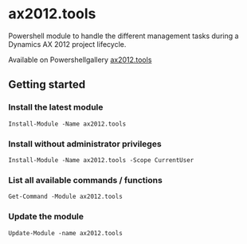 # **ax2012.tools**
Powershell module to handle the different management tasks during a Dynamics AX 2012 project lifecycle.

Available on Powershellgallery
[ax2012.tools](https://www.powershellgallery.com/packages/ax2012.tools)

## **Getting started**
### **Install the latest module**
```
Install-Module -Name ax2012.tools
```

### **Install without administrator privileges**
```
Install-Module -Name ax2012.tools -Scope CurrentUser
```
### **List all available commands / functions**

```
Get-Command -Module ax2012.tools
```

### **Update the module**

```
Update-Module -name ax2012.tools
```
